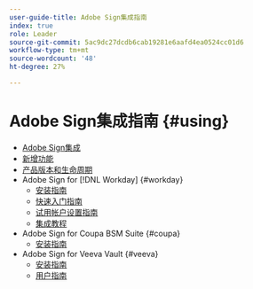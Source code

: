 ```yaml
---
user-guide-title: Adobe Sign集成指南
index: true
role: Leader
source-git-commit: 5ac9dc27dcdb6cab19281e6aafd4ea0524cc01d6
workflow-type: tm+mt
source-wordcount: '48'
ht-degree: 27%

---
```



# Adobe Sign集成指南 {#using}

+ [Adobe Sign集成](home.md)
+ [新增功能](whats-new.md)
+ [产品版本和生命周期](versions.md)
+ Adobe Sign for [!DNL Workday] {#workday}
   + [安装指南](workday/install.md)
   + [快速入门指南](workday/quick-start.md)
   + [试用帐户设置指南](workday/trial-install.md)
   + [集成教程](workday/tutorial-video.md)
+ Adobe Sign for Coupa BSM Suite {#coupa}
   + [安装指南](coupa/install.md)
+ Adobe Sign for Veeva Vault {#veeva}
   + [安装指南](veeva/install.md)
   + [用户指南](veeva/user.md)

